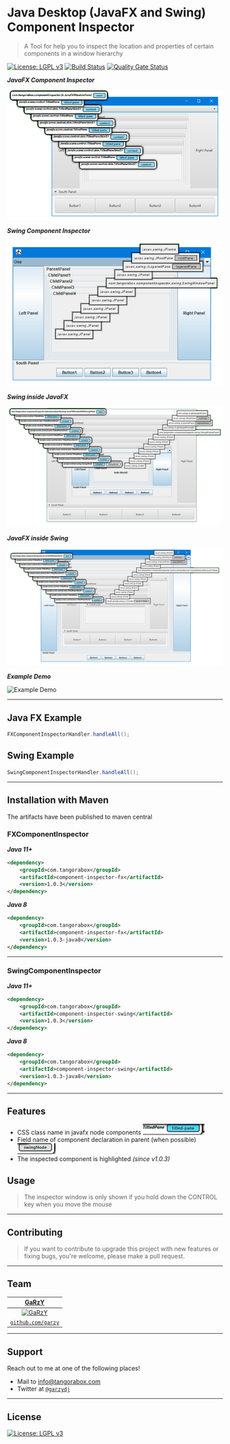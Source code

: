 # Java Desktop (JavaFX and Swing) Component Inspector

> A Tool for help you to inspect the location and properties of certain components in a window hierarchy

[![License: LGPL v3](https://img.shields.io/badge/License-LGPLv3-blue.svg)](https://opensource.org/licenses/LGPL-3.0)
[![Build Status](https://travis-ci.com/TangoraBox/ComponentInspector.svg?branch=master)](https://travis-ci.com/TangoraBox/ComponentInspector)
[![Quality Gate Status](https://sonarcloud.io/api/project_badges/measure?project=com.tangorabox%3Acomponent-inspector&metric=alert_status)](https://sonarcloud.io/dashboard?id=com.tangorabox%3Acomponent-inspector)

***JavaFX Component Inspector***

[![FXInspector](doc/images/FXInspector.png)]()

***Swing Component Inspector***

[![FXInspector](doc/images/SwingInspector.png)]()

***Swing inside JavaFX***

[![FXInspector](doc/images/JavaFXWithSwingNode.png)]()

***JavaFX inside Swing***

[![FXInspector](doc/images/SwingWithJavaFXPanel.png)]()

***Example Demo***

![Example Demo](doc/images/demo.gif)

---

## Java FX Example

```java
FXComponentInspectorHandler.handleAll();
```

## Swing Example

```java
SwingComponentInspectorHandler.handleAll();
```

---

## Installation with Maven

The artifacts have been published to maven central


### FXComponentInspector

***Java 11+***

```xml
<dependency>
    <groupId>com.tangorabox</groupId>
    <artifactId>component-inspector-fx</artifactId>
    <version>1.0.3</version>
</dependency>
```

***Java 8***

```xml
<dependency>
    <groupId>com.tangorabox</groupId>
    <artifactId>component-inspector-fx</artifactId>
    <version>1.0.3-java8</version>
</dependency>
```

---

### SwingComponentInspector

***Java 11+***

```xml
<dependency>
    <groupId>com.tangorabox</groupId>
    <artifactId>component-inspector-swing</artifactId>
    <version>1.0.3</version>
</dependency>
```

***Java 8***

```xml
<dependency>
    <groupId>com.tangorabox</groupId>
    <artifactId>component-inspector-swing</artifactId>
    <version>1.0.3-java8</version>
</dependency>
```

---

## Features

- CSS class name in javafx node components [![css-class](doc/images/css-class.png)]()
- Field name of component declaration in parent (when possible) [![css-class](doc/images/field-name.png)]()
- The inspected component is highlighted _(since v1.0.3)_

## Usage 

> The inspector window is only shown if you hold down the CONTROL key when you move the mouse

---

## Contributing

> If you want to contribute to upgrade this project with new features or fixing bugs, you're welcome, please make a pull request.

---

## Team


| <a href="https://github.com/garzy" target="_blank">**GaRzY**</a> | 
| :---: 
| [![GaRzY](https://avatars0.githubusercontent.com/u/10849239?s=200)](https://github.com/garzy)   
| <a href="https://github.com/garzy" target="_blank">`github.com/garzy`</a> | 


---

## Support

Reach out to me at one of the following places!

- Mail to [info@tangorabox.com](mailto:info@tangorabox.com)
- Twitter at <a href="http://twitter.com/garzydj" target="_blank">`@garzydj`</a>

---


## License

[![License: LGPL v3](https://img.shields.io/badge/License-LGPLv3-blue.svg)](https://opensource.org/licenses/LGPL-3.0)
